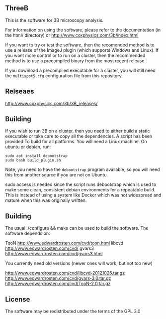 ThreeB
------

This is the software for 3B microscopy analysis.

For information on using the software, please refer to the documentation (in the
html/ directory) or http://www.coxphysics.com/3b/index.html


If you want to try or test the software, then the recomended method is to use a
release of the ImageJ plugin (which supports Windows and Linux). If you want
more control or to run on a cluster, then the recommended method is to use a
precompiled binary from the most recent release.

If you download a precompiled executable for a cluster, you will still need the
`multispot5.cfg` configuration file from this repository. 

Relseaes
--------

http://www.coxphysics.com/3b/3B_releases/


Building
--------

If you wish to run 3B on a cluster, then you need to either build a static
executable or take care to copy all the dependencies. A script has been
provided To build for all platforms. You will need a Linux machine. On ubuntu
or debian, run:

```
sudo apt install debootstrap
sudo bash build_plugin.sh
```

Note, you need to have the `debootstrap` program available, so you will need
this from another source if you are not on Ubuntu.


sudo access is needed since the script runs debootstrap which is used to make
some clean, consistent debian environments for a repeatable build. This is
instead of using a system like Docker which was not widespread and mature when
this was originally written.


Building
--------

The usual ./configure && make can be used to build the software.
The software depends on:

TooN http://www.edwardrosten.com/cvd/toon.html
libcvd http://www.edwardrosten.com/cvd/
gvars3 http://www.edwardrosten.com/cvd/gvars3.html

You currently need old versions (newer ones will work, but not too new)

http://www.edwardrosten.com/cvd/libcvd-20121025.tar.gz
http://www.edwardrosten.com/cvd/gvars-3.0.tar.gz
http://www.edwardrosten.com/cvd/TooN-2.0.tar.gz


License
-------

The software may be redistributed under the terms of the GPL 3.0

